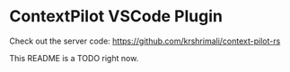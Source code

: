 # ContextPilot VSCode Plugin

Check out the server code: https://github.com/krshrimali/context-pilot-rs

This README is a TODO right now.
